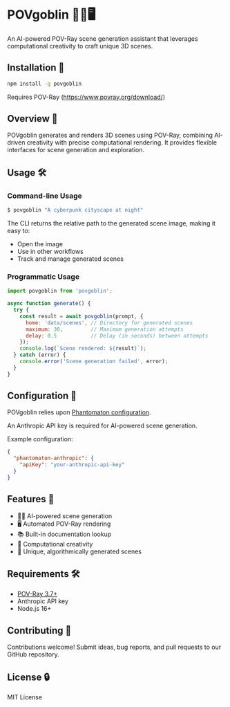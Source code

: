 # POVgoblin 🧙‍♂️🖥️

An AI-powered POV-Ray scene generation assistant that leverages computational creativity to craft unique 3D scenes.

## Installation 🚀

```bash
npm install -g povgoblin
```

Requires POV-Ray (https://www.povray.org/download/)

## Overview 🌟

POVgoblin generates and renders 3D scenes using POV-Ray, combining AI-driven creativity with precise computational rendering. It provides flexible interfaces for scene generation and exploration.

## Usage 🛠️

### Command-line Usage

```bash
$ povgoblin "A cyberpunk cityscape at night"
```

The CLI returns the relative path to the generated scene image, making it easy to:
- Open the image
- Use in other workflows
- Track and manage generated scenes

### Programmatic Usage

```javascript
import povgoblin from 'povgoblin';

async function generate() {
  try {
    const result = await povgoblin(prompt, {
      home: 'data/scenes', // Directory for generated scenes
      maximum: 30,         // Maximum generation attempts
      delay: 0.5           // Delay (in seconds) between attempts
    });
    console.log(`Scene rendered: ${result}`);
  } catch (error) {
    console.error('Scene generation failed', error);
  }
}
```

## Configuration 🔧

POVgoblin relies upon [Phantomaton configuration](https://github.com/phantomaton-ai/phantomaton?tab=readme-ov-file#configuration-).

An Anthropic API key is required for AI-powered scene generation.

Example configuration:
```json
{
  "phantomaton-anthropic": {
    "apiKey": "your-anthropic-api-key"
  }
}
```

## Features 💫

- 🧙‍♂️ AI-powered scene generation
- 🖥️ Automated POV-Ray rendering
- 📚 Built-in documentation lookup
- 🎨 Computational creativity
- 🌈 Unique, algorithmically generated scenes

## Requirements 🛠️

- [POV-Ray 3.7+](https://www.povray.org/download/)
- Anthropic API key
- Node.js 16+

## Contributing 🦄

Contributions welcome! Submit ideas, bug reports, and pull requests to our GitHub repository.

## License 🔒

MIT License